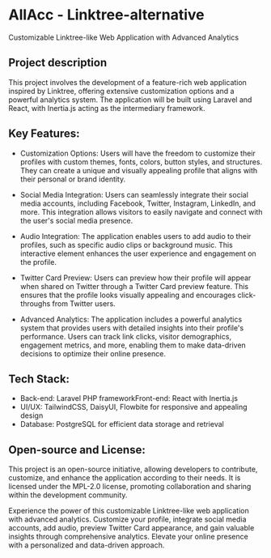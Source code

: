 # AllAcc - Linktree-alternative
Customizable Linktree-like Web Application with Advanced Analytics

## Project description

This project involves the development of a feature-rich web application inspired by Linktree, offering extensive customization options and a powerful analytics system. The application will be built using Laravel and React, with Inertia.js acting as the intermediary framework.

## Key Features:

 - Customization Options: Users will have the freedom to customize their profiles with custom themes, fonts, colors, button styles, and structures. They can create a unique and visually appealing profile that aligns with their personal or brand identity.

 - Social Media Integration: Users can seamlessly integrate their social media accounts, including Facebook, Twitter, Instagram, LinkedIn, and more. This integration allows visitors to easily navigate and connect with the user's social media presence.

 - Audio Integration: The application enables users to add audio to their profiles, such as specific audio clips or background music. This interactive element enhances the user experience and engagement on the profile.

 - Twitter Card Preview: Users can preview how their profile will appear when shared on Twitter through a Twitter Card preview feature. This ensures that the profile looks visually appealing and encourages click-throughs from Twitter users.

 - Advanced Analytics: The application includes a powerful analytics system that provides users with detailed insights into their profile's performance. Users can track link clicks, visitor demographics, engagement metrics, and more, enabling them to make data-driven decisions to optimize their online presence.

## Tech Stack:

 - Back-end: Laravel PHP frameworkFront-end: React with Inertia.js
 - UI/UX: TailwindCSS, DaisyUI, Flowbite for responsive and appealing design
 - Database: PostgreSQL for efficient data storage and retrieval

## Open-source and License:

This project is an open-source initiative, allowing developers to contribute, customize, and enhance the application according to their needs. It is licensed under the MPL-2.0 license, promoting collaboration and sharing within the development community.

Experience the power of this customizable Linktree-like web application with advanced analytics. Customize your profile, integrate social media accounts, add audio, preview Twitter Card appearance, and gain valuable insights through comprehensive analytics. Elevate your online presence with a personalized and data-driven approach. 
